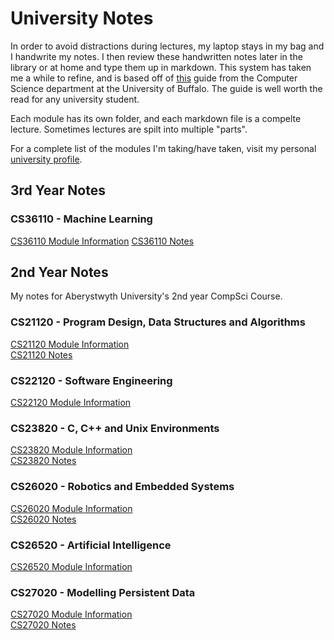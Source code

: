 # University Notes

In order to avoid distractions during lectures, my laptop stays in my bag and I handwrite my notes. I then review these handwritten notes later in the library or at home and type them up in markdown. This system has taken me a while to refine, and is based off of [this](https://www.cse.buffalo.edu//~rapaport/howtostudy.html#takenotesinclass) guide from the Computer Science department at the University of Buffalo. The guide is well worth the read for any university student. 

Each module has its own folder, and each markdown file is a compelte lecture. Sometimes lectures are spilt into multiple "parts".

For a complete list of the modules I'm taking/have taken, visit my personal [university profile](http://users.aber.ac.uk/ela12/).

## 3rd Year Notes 

### CS36110 - Machine Learning
[CS36110 Module Information](https://www.aber.ac.uk/en/modules/deptcurrent/CS36110/AB0/)
[CS36110 Notes](/CS36110)


## 2nd Year Notes
My notes for Aberystwyth University's 2nd year CompSci Course.

### CS21120 - Program Design, Data Structures and Algorithms

[CS21120 Module Information](https://www.aber.ac.uk/en/modules/deptcurrent/CS21120)  
[CS21120 Notes](/CS21120)

### CS22120 - Software Engineering

[CS22120 Module Information](https://www.aber.ac.uk/en/modules/deptcurrent/CS26520/AB0/)

### CS23820 - C, C++ and Unix Environments 

[CS23820 Module Information](https://www.aber.ac.uk/en/modules/deptcurrent/CS23820)  
[CS23820 Notes](/CS23820)

### CS26020 - Robotics and Embedded Systems 

[CS26020 Module Information](https://www.aber.ac.uk/en/modules/deptcurrent/CS26020/AB0/)  
[CS26020 Notes](/CS26020)

### CS26520 - Artificial Intelligence

[CS26520 Module Information](https://www.aber.ac.uk/en/modules/deptcurrent/CS26520/AB0/)

### CS27020 - Modelling Persistent Data

[CS27020 Module Information](https://www.aber.ac.uk/en/modules/deptcurrent/CS27020/)  
[CS27020 Notes](/CS27020)
